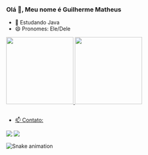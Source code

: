 ### Olá 👋, Meu nome é Guilherme Matheus





- 🌱 Estudando Java
- 😄 Pronomes: Ele/Dele

<div>
  <a href="https://github.com/guilhermem0101">
  <img height="180em" src="https://github-readme-stats.vercel.app/api?username=guilhermem0101&show_icons=true&theme=dark&include_all_commits=true&count_private=true"/>
  <img height="180em" src="https://github-readme-stats.vercel.app/api/top-langs/?username=guilhermem0101&layout=compact&langs_count=7&theme=dark"/>
</div>
 
##

- 📫 Contato: 
<div>
  <a href = "mailto:guilherme.sou@hotmail.com"><img src="https://img.shields.io/badge/Microsoft_Outlook-0078D4?style=for-the-badge&logo=microsoft-outlook&logoColor=white" target="_blank"></a>
  <a href="https://www.linkedin.com/in/guimatheus/" target="_blank"><img src="https://img.shields.io/badge/-LinkedIn-%230077B5?style=for-the-badge&logo=linkedin&logoColor=white" target="_blank"></a> 
 
![Snake animation](https://github.com/guilhermem0101/guilhermem0101/blob/output/github-contribution-grid-snake.svg)
 


